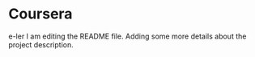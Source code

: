 # Coursera
e-ler
I am editing the README file. Adding some more details about the project description.
